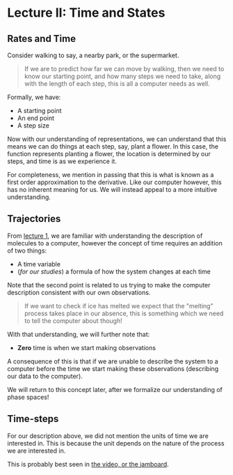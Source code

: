 # Lecture II: Time and States

## Rates and Time

Consider walking to say, a nearby park, or the supermarket.

> If we are to predict how far we can move by walking, then we need to know our starting point, and how many steps we need to take, along with the length of each step, this is all a computer needs as well.

Formally, we have:

- A starting point
- An end point
- A step size

Now with our understanding of representations, we can understand that this means we can do things at each step, say, plant a flower. In this case, the function represents planting a flower, the location is determined by our steps, and time is as we experience it.

For completeness, we mention in passing that this is what is known as a first order approximation to the derivative. Like our computer however, this has no inherent meaning for us. We will instead appeal to a more intuitive understanding.

## Trajectories

From [lecture 1](./lec1sv.md), we are familiar with understanding the description of molecules to a computer, however the concept of time requires an addition of two things:

- A time variable
- (_for our studies_) a formula of how the system changes at each time

Note that the second point is related to us trying to make the computer description consistent with our own observations.

> If we want to check if ice has melted we expect that the "melting" process takes place in our absence, this is something which we need to tell the computer about though!

With that understanding, we will further note that:

- **Zero** time is when we start making observations

A consequence of this is that if we are unable to describe the system to a computer before the time we start making these observations (describing our data to the computer).

We will return to this concept later, after we formalize our understanding of phase spaces!

## Time-steps

For our description above, we did not mention the units of time we are interested in. This is because the unit depends on the nature of the process we are interested in.

This is probably best seen in [the video, or the jamboard](./lec2sv.md).
